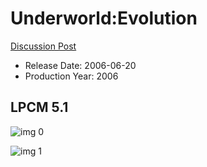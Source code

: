 # Underworld:Evolution

[Discussion Post](https://www.avsforum.com/threads/bass-eq-for-filtered-movies.2995212/post-58304484)

* Release Date: 2006-06-20
* Production Year: 2006

## LPCM 5.1

![img 0](https://i.imgur.com/v4EDJQ7.jpg)

![img 1](https://i.imgur.com/Nk5NIu9.png)

